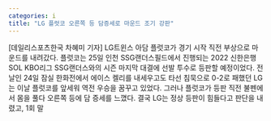 ```yaml
---
categories: i
title: "LG 플럿코 오른쪽 등 담증세로 마운드 조기 강판"
---
```

[데일리스포츠한국 차혜미 기자] LG트윈스 아담 플럿코가 경기 시작 직전 부상으로 마운드를 내려갔다. 플럿코는 25일 인천 SSG랜더스필드에서 진행되는 2022 신한은행 SOL KBO리그 SSG랜더스와의 시즌 마지막 대결에 선발 투수로 등판할 예정이었다. 전날인 24일 잠실 한화전에서 에이스 켈리를 내세우고도 타선 침묵으로 0-2로 패했던 LG는 이날 플럿코를 앞세워 역전 우승을 꿈꾸고 있었다. 그러나 플럿코가 등판 직전 불펜에서 몸을 풀다 오른쪽 등에 담 증세를 느꼈다. 결국 LG는 정상 등판이 힘들다고 판단을 내렸고, 1회 말
